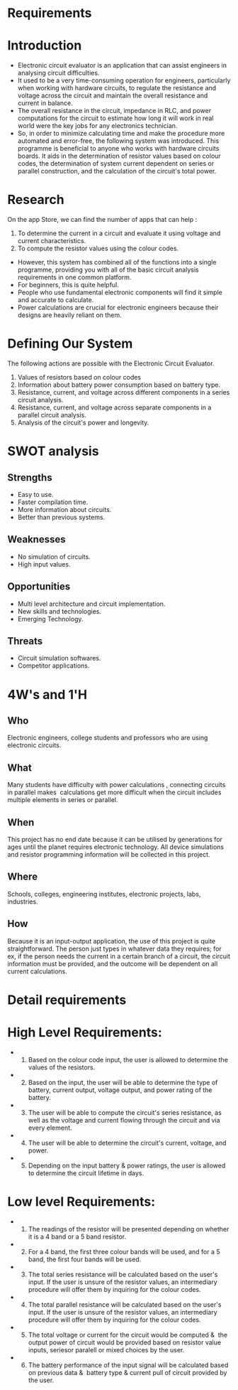 # Requirements

# Introduction

* Electronic circuit evaluator is an application that can assist   engineers in analysing circuit difficulties.
* It used to be a very time-consuming operation for engineers, particularly when working with hardware circuits, to regulate the resistance and voltage across the circuit and maintain the overall resistance and current in balance.
* The overall resistance in the circuit, impedance in RLC, and power computations for the circuit to estimate how long it will work in real world were the key jobs for any electronics technician.
* So, in order to minimize calculating time and make the procedure more automated and error-free, the following system was introduced.
This programme is beneficial to anyone who works with hardware circuits boards. It aids in the determination of resistor values based on colour codes, the determination of system current dependent on series or parallel construction, and the calculation of the circuit's total power.

# Research
On the app Store, we can find the number of apps that can help :
1. To determine the current in a circuit and evaluate it using voltage and current characteristics.
2. To compute the resistor values using the colour codes.
* However, this system has combined all of the functions into a single programme, providing you with all of the basic circuit analysis requirements in one common platform.
* For beginners, this is quite helpful.
* People who use fundamental electronic components will find it simple and accurate to calculate.
* Power calculations are crucial for electronic engineers because their designs are heavily reliant on them.


# Defining Our System
The following actions are possible with the Electronic Circuit Evaluator.
1. Values of resistors based on colour codes
2. Information about battery power consumption based on battery type.
3. Resistance, current, and voltage across different components in a series circuit analysis.
4. Resistance, current, and voltage across separate components in a parallel circuit analysis.
5. Analysis of the circuit's power and longevity.

# SWOT analysis
## Strengths
* Easy to use.
* Faster compilation time.
* More information about circuits.
* Better than previous systems. 
## Weaknesses
* No simulation of circuits.
* High input values.
## Opportunities
* Multi level architecture and circuit implementation.
* New skills and technologies.
* Emerging Technology.
## Threats
* Circuit simulation softwares.
* Competitor applications.

# 4W's and 1'H
## Who
 Electronic engineers, college students and professors who are using electronic circuits.
## What
 Many students have difficulty with power calculations , connecting circuits in parallel makes  calculations get more difficult when the circuit includes multiple elements in series or parallel.
## When
This project has no end date because it can be utilised by generations for ages until the planet requires electronic technology. All device simulations and resistor programming information will be collected in this project.
## Where
Schools, colleges, engineering institutes, electronic projects, labs, industries.
## How
Because it is an input-output application, the use of this project is quite straightforward. The person just types in whatever data they requires; for ex, if the person needs the current in a certain branch of a circuit, the circuit information must be provided, and the outcome will be dependent on all current calculations.

# Detail requirements

# High Level Requirements:

* 1. Based on the colour code input, the user is allowed to determine the values of the resistors.
* 2. Based on the input, the user will be able to determine the type of battery, current output, voltage output, and power rating of the battery.
* 3. The user will be able to compute the circuit's series resistance, as well as the voltage and current flowing through the circuit and via every element.
* 4. The user will be able to determine the circuit's current, voltage, and power.
* 5. Depending on the input battery & power ratings, the user is allowed to determine the circuit lifetime in days. 

# Low level Requirements:
* 1. The readings of the resistor will be presented depending on whether it is a 4 band or a 5 band resistor.
* 2. For a 4 band, the first three colour bands will be used, and for a 5 band, the first four bands will be used.
* 3. The total series resistance will be calculated based on the user's input. If the user is unsure of the resistor values, an intermediary procedure will offer them by inquiring for the colour codes.
* 4. The total parallel resistance will be calculated based on the user's input. If the user is unsure of the resistor values, an intermediary procedure will offer them by inquiring for the colour codes.
* 5. The total voltage or current for the circuit would be computed &  the output power of circuit would be provided based on resistor value inputs, seriesor paralell or mixed choices by the user.
* 6. The battery performance of the input signal will be calculated based on previous data &  battery type & current pull of circuit provided by the user.
